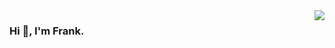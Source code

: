 <!-- prettier-ignore-start -->
<!-- markdownlint-disable -->
<img align="right" src="https://github-readme-stats.vercel.app/api?username=feixiao&show_icons=true&icon_color=CE1D2D&text_color=718096&bg_color=ffffff&hide_title=true" />
<!-- markdownlint-enable -->
<!-- prettier-ignore-end -->

### Hi 👋, I'm Frank.
